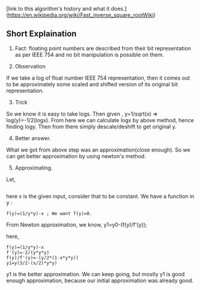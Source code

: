 [link to this algorithm's history and what it does.] (https://en.wikipedia.org/wiki/Fast_inverse_square_rootWiki)

## Short Explaination

1. Fact:
floating point numbers are described from their bit representation as per IEEE 754 and no bit manipulation is possible on them.

2. Observation

If we take a log of float number IEEE 754 representation, then it comes out to be approximately some scaled and shifted version of its original bit representation.

3. Trick

So we know it is easy to take logs. Then given , y=1/sqrt(x) => log(y)=-1/2(logx). From here we can calculate logx by above method, hence finding logy. Then from there simply descale/deshift to get original y.

4. Better answer.

What we got from above step was an approximation(close enough). So we can get better approximation by using newton's method.

5. Approximating.

Let,
``` y=f(x)=1/sqrt(x) => y*y=1/x => (1/y*y)-x=0. 
```
here x is the given input, consider that to be constant. We have a function in y :
```
f(y)=(1/y*y)-x ; We want f(y)=0.
```
From Newton approximation, we know, y1=y0-(f(y)/f'(y));

here, 
```
f(y)=(1/y*y)-x
f'(y)=-2/(y*y*y)
f(y)/f'(y)=-(y/2*(1-x*y*y))
y1=y(3/2-(x/2)*y*y)
```

y1 is the better approximation. We can keep going, but mostly y1 is good enough approximation, because our initial approximation was already good.